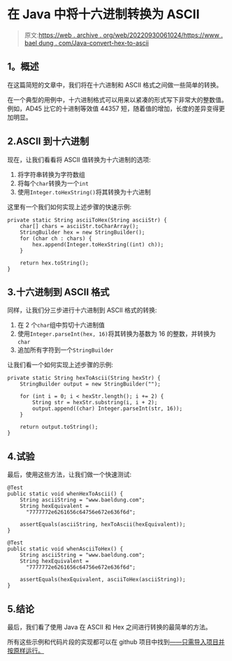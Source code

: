# 在 Java 中将十六进制转换为 ASCII

> 原文:[https://web . archive . org/web/20220930061024/https://www . bael dung . com/Java-convert-hex-to-ascii](https://web.archive.org/web/20220930061024/https://www.baeldung.com/java-convert-hex-to-ascii)

## **1。概述**

在这篇简短的文章中，我们将在十六进制和 ASCII 格式之间做一些简单的转换。

在一个典型的用例中，十六进制格式可以用来以紧凑的形式写下非常大的整数值。例如，AD45 比它的十进制等效值 44357 短，随着值的增加，长度的差异变得更加明显。

## 2.ASCII 到十六进制

现在，让我们看看将 ASCII 值转换为十六进制的选项:

1.  将字符串转换为字符数组
2.  将每个`char`转换为一个`int`
3.  使用`Integer.toHexString()`将其转换为十六进制

这里有一个我们如何实现上述步骤的快速示例:

```
private static String asciiToHex(String asciiStr) {
    char[] chars = asciiStr.toCharArray();
    StringBuilder hex = new StringBuilder();
    for (char ch : chars) {
        hex.append(Integer.toHexString((int) ch));
    }

    return hex.toString();
}
```

## 3.十六进制到 ASCII 格式

同样，让我们分三步进行十六进制到 ASCII 格式的转换:

1.  在 2 个`char`组中剪切十六进制值
2.  使用`Integer.parseInt(hex, 16)`将其转换为基数为 16 的整数，并转换为`char`
3.  追加所有字符到一个`StringBuilder`

让我们看一个如何实现上述步骤的示例:

```
private static String hexToAscii(String hexStr) {
    StringBuilder output = new StringBuilder("");

    for (int i = 0; i < hexStr.length(); i += 2) {
        String str = hexStr.substring(i, i + 2);
        output.append((char) Integer.parseInt(str, 16));
    }

    return output.toString();
}
```

## 4.试验

最后，使用这些方法，让我们做一个快速测试:

```
@Test
public static void whenHexToAscii() {
    String asciiString = "www.baeldung.com";
    String hexEquivalent = 
      "7777772e6261656c64756e672e636f6d";

    assertEquals(asciiString, hexToAscii(hexEquivalent));
}

@Test
public static void whenAsciiToHex() {
    String asciiString = "www.baeldung.com";
    String hexEquivalent = 
      "7777772e6261656c64756e672e636f6d";

    assertEquals(hexEquivalent, asciiToHex(asciiString));
}
```

## 5.结论

最后，我们看了使用 Java 在 ASCII 和 Hex 之间进行转换的最简单的方法。

所有这些示例和代码片段的实现都可以在 github 项目中找到[——只需导入项目并按原样运行。](https://web.archive.org/web/20220120143609/https://github.com/eugenp/tutorials/tree/master/core-java-modules/core-java-string-operations-2)